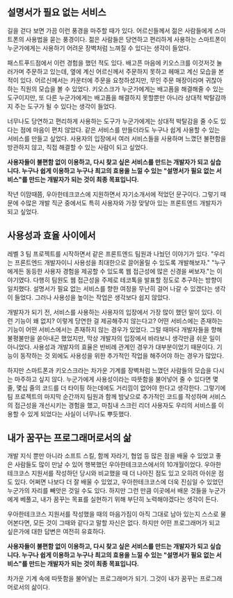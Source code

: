 ## 설명서가 필요 없는 서비스

길을 걷다 보면 가끔 이런 풍경을 마주할 때가 있다. 어르신들께서 젊은 사람들에게 스마트폰의 사용법을 묻는 풍경이다. 젊은 사람들은 당연하고 편리하게 사용하는 스마트폰이 누군가에게는 사용하기 어려운 장벽처럼 느껴질 수 있다는 생각이 들었다.

패스트푸드점에서 이런 경험을 했던 적도 있다. 배고픈 마음에 키오스크를 이것저것 눌러가며 주문하고 있는데, 옆에 계신 어르신께서 주문하지 못하고 헤매고 계신 모습을 본 적이 있다. 어르신께서는 카운터에 주문을 요청하셨지만, 무인 주문 매장이라며 귀찮아하는 직원의 모습을 볼 수 있었다. 키오스크가 누군가에게는 배고픔을 해결해줄 수 있는 도구이지만, 또 다른 누군가에게는 배고픔을 해결하지 못할뿐만 아니라 상대적 박탈감까지 주는 도구가 될 수 있다는 생각이 들었다. 

너무나도 당연하고 편리하게 사용하는 도구가 누군가에게는 상대적 박탈감을 줄 수도 있다는 점에 마음이 편치 않았다. 같은 서비스를 만들더라도 누구나 쉽게 사용할 수 있는 서비스를 만들고 싶었다. 사용자의 입장에서 여러 서비스들을 사용하며 느꼈던 불편함을 방관하지 않고, 직접 해결할 수 있는 사람이 되고 싶었다.

**사용자들이 불편함 없이 이용하고, 다시 찾고 싶은 서비스를 만드는 개발자가 되고 싶습니다. 누구나 쉽게 이용하고 누구나 최고의 효용을 느낄 수 있는 "설명서가 필요 없는 서비스"를 만드는 개발자가 되는 것이 최종 목표입니다.**

작년 이맘때쯤, 우아한테크코스에 지원하면서 자기소개서에 적었던 문구이다. 그렇기 때문에 수많은 개발 직군 중에서도 특히 사용자와 가장 맞닿아 있는 프론트엔드 개발자가 되고 싶었다.

## 사용성과 효율 사이에서

레벨 3 팀 프로젝트를 시작하면서 같은 프론트엔드 팀원과 나눴던 이야기가 있다. "우리는 프론트엔드 개발자이니 사용성을 최대한으로 끌어올릴 수 있도록 개발해보자." "누구에게든 동등한 사용자 경험을 제공할 수 있도록 웹 접근성에 많은 신경을 써보자."는 이야기였다. 다행히 팀원도 웹 접근성을 주제로 테코톡을 발표할 정도로 추구하는 방향이 일치했다. 설명서가 필요 없는 서비스를 향한 여정을 무난히 걸어 나갈 수 있겠다는 생각이 들었다. 그러나 사용성을 높이는 작업은 생각보다 쉽지 않았다.

개발자가 되기 전, 서비스를 사용하는 사용자의 입장에서 가장 많이 했던 말이 있다. 이런 기능이 왜 없지? 이렇게 당연한 걸 제공해주지 않는다고? 어떤 서비스에는 존재하는 기능이 어떤 서비스에서는 존재하지 않는 경우가 있었다. 그럴 때마다 개발자들을 향해 불평불만을 쏟아내곤 했었지만, 막상 개발자의 입장에서 바라보니 생각만큼 쉬운 일이 아니었다. 사용성과 개발자의 효율은 반비례 관계인 경우가 대부분이었기 때문이다. 기능이 동작하는 것 외에도 사용성을 위한 추가적인 작업을 해주어야 하는 경우가 많았다.

하지만 스마트폰과 키오스크라는 차가운 기계를 장벽처럼 느꼈던 사람들의 모습을 다시는 마주하고 싶지 않다. 누군가에게 사용성이라는 따뜻함을 불어넣어 줄 수 있다면 몇 줄, 몇십 줄의 코드를 더 타이핑 하는데에도 거리낌이 없어야 한다고 생각한다. 그렇기에 팀 프로젝트의 마지막 순간까지 팀원과 함께 밤낮으로 추가적인 코드를 작성하며 서비스의 접근성을 개선시키는 경험을 했고, 마침내 스크린 리더 사용자도 우리의 서비스를 이용할 수 있게 되었다는 사실이 너무나도 뿌듯했다.

## 내가 꿈꾸는 프로그래머로서의 삶

개발 지식 뿐만 아니라 소프트 스킬, 함께 자라기, 협업 등 많은 점을 배울 수 있었고 좋은 사람들도 많이 만날 수 있어 행복했던 우아한테크코스에서의 10개월이었다. 우아한테크코스 지원서를 작성하던 당시와 비교했을 때 더 나아진 점도 있고 오히려 아쉬운 점도 있다. 어쩌면 나보다 더 잘 배울 수 있었고, 우아한테크코스에 더욱 진심일 수 있었던 누군가의 자리를 빼앗은 것일 수도 있다. 하지만 그런 만큼 이곳에서 배운 것들을 누군가에게 베풀고, 내가 꿈꾸는 목표를 실현하기 위해 부단히 노력해야겠다는 생각이 든다.

우아한테크코스 지원서를 작성했을 때의 마음가짐이 아직 그대로 남아 있는지 스스로 물어본다면, 모든 것이 그때와 같다고 말할 자신은 없다. 하지만 어떤 프로그래머가 되고 싶은가에 대한 답변은 여전히 유효하다. 

**사용자들이 불편함 없이 이용하고, 다시 찾고 싶은 서비스를 만드는 개발자가 되고 싶습니다. 누구나 쉽게 이용하고 누구나 최고의 효용을 느낄 수 있는 "설명서가 필요 없는 서비스"를 만드는 개발자가 되는 것이 최종 목표입니다.**

차가운 기계 속에 따뜻함을 불어넣는 프로그래머가 되기. 그것이 내가 꿈꾸는 프로그래머로서의 삶이다.
